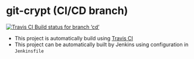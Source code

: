 git-crypt (CI/CD branch)
========================

[![Travis CI Build status for branch ‘cd’](https://api.travis-ci.com/turboBasic/git-crypt.svg?branch=cd)](https://travis-ci.com/turboBasic/git-crypt/builds)

- This project is automatically build using [Travis CI](https://travis-ci.com)
- This project can be automatically built by Jenkins using configuration in `Jenkinsfile`



